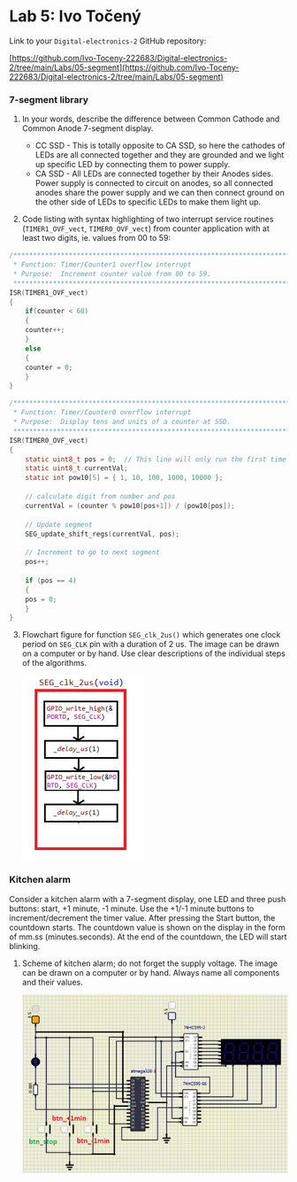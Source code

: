 # Lab 5: Ivo Točený

Link to your `Digital-electronics-2` GitHub repository:

   [https://github.com/Ivo-Toceny-222683/Digital-electronics-2/tree/main/Labs/05-segment](https://github.com/Ivo-Toceny-222683/Digital-electronics-2/tree/main/Labs/05-segment)


### 7-segment library

1. In your words, describe the difference between Common Cathode and Common Anode 7-segment display.
   * CC SSD - This is totally opposite to CA SSD, so here the cathodes of LEDs are all connected together and they are grounded and we light up specific LED by connecting them to power supply.
   * CA SSD - All LEDs are connected together by their Anodes sides. Power supply is connected to circuit on anodes, so all connected anodes share the power supply and we can then connect ground on the other side of LEDs to specific LEDs to make them light up.

2. Code listing with syntax highlighting of two interrupt service routines (`TIMER1_OVF_vect`, `TIMER0_OVF_vect`) from counter application with at least two digits, ie. values from 00 to 59:

```c
/**********************************************************************
 * Function: Timer/Counter1 overflow interrupt
 * Purpose:  Increment counter value from 00 to 59.
 **********************************************************************/
ISR(TIMER1_OVF_vect)
{
    if(counter < 60)
    {
	counter++;
    }
    else
    {
	counter = 0;
    }
}
```

```c
/**********************************************************************
 * Function: Timer/Counter0 overflow interrupt
 * Purpose:  Display tens and units of a counter at SSD.
 **********************************************************************/
ISR(TIMER0_OVF_vect)
{
    static uint8_t pos = 0;  // This line will only run the first time
	static uint8_t currentVal;
    static int pow10[5] = { 1, 10, 100, 1000, 10000 };
    
    // calculate digit from number and pos
    currentVal = (counter % pow10[pos+1]) / (pow10[pos]);
    
    // Update segment
    SEG_update_shift_regs(currentVal, pos);
    
    // Increment to go to next segment
    pos++;
	
    if (pos == 4)
    {
	pos = 0;
    }
}
```

3. Flowchart figure for function `SEG_clk_2us()` which generates one clock period on `SEG_CLK` pin with a duration of 2&nbsp;us. The image can be drawn on a computer or by hand. Use clear descriptions of the individual steps of the algorithms.

   ![Flow_figure_2us](images/flow_figure_2us.png)


### Kitchen alarm

Consider a kitchen alarm with a 7-segment display, one LED and three push buttons: start, +1 minute, -1 minute. Use the +1/-1 minute buttons to increment/decrement the timer value. After pressing the Start button, the countdown starts. The countdown value is shown on the display in the form of mm.ss (minutes.seconds). At the end of the countdown, the LED will start blinking.

1. Scheme of kitchen alarm; do not forget the supply voltage. The image can be drawn on a computer or by hand. Always name all components and their values.

   ![Kitchen_scheme](images/kitchen_scheme.png)